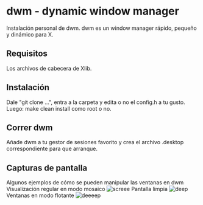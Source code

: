 dwm - dynamic window manager
============================
Instalación personal de dwm.
dwm es un window manager rápido, pequeño y dinámico para X.

Requisitos
------------
Los archivos de cabecera de Xlib.

Instalación
------------
Dale "git clone ...", entra a la carpeta y edita o no el config.h a tu gusto. Luego:
    make clean install
como root o no. 

Correr dwm
-----------
Añade dwm a tu gestor de sesiones favorito y crea el archivo .desktop correspondiente para que arranque.

Capturas de pantalla
--------------------
Algunos ejemplos de cómo se pueden manipular las ventanas en dwm
Visualización regular en modo mosaico 
![screee](https://files.catbox.moe/06dobj.png)
Pantalla limpia
![deep](https://files.catbox.moe/2qs31t.png)
Ventanas en modo flotante
![deeeep](https://files.catbox.moe/bealbc.png)
